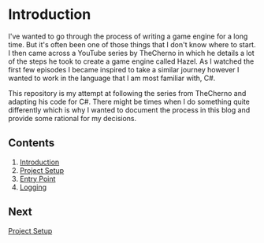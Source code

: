 # Introduction

I've wanted to go through the process of writing a game engine for a long time. But it's often been one of those things that I don't know where to start. I then came across a YouTube series by TheCherno in which he details a lot of the steps he took to create a game engine called Hazel. As I watched the first few episodes I became inspired to take a similar journey however I wanted to work in the language that I am most familiar with, C#.

This repository is my attempt at following the series from TheCherno and adapting his code for C#. There might be times when I do something quite differently which is why I wanted to document the process in this blog and provide some rational for my decisions.

## Contents

1. [Introduction](https://github.com/ChrisVicary/Snowflake/blob/main/Documentation/Blog/01-Introduction.md)
2. [Project Setup](https://github.com/ChrisVicary/Snowflake/blob/main/Documentation/Blog/02-ProjectSetup.md)
3. [Entry Point](https://github.com/ChrisVicary/Snowflake/blob/main/Documentation/Blog/03-EntryPoint.md)
4. [Logging](https://github.com/ChrisVicary/Snowflake/blob/main/Documentation/Blog/04-Logging.md)

## Next
[Project Setup](https://github.com/ChrisVicary/Snowflake/blob/main/Documentation/Blog/02-ProjectSetup.md)